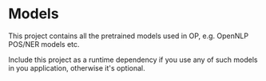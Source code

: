 # Models

This project contains all the pretrained models used in OP, e.g. OpenNLP POS/NER models etc.

Include this project as a runtime dependency if you use any of such models in you application, otherwise it's optional.